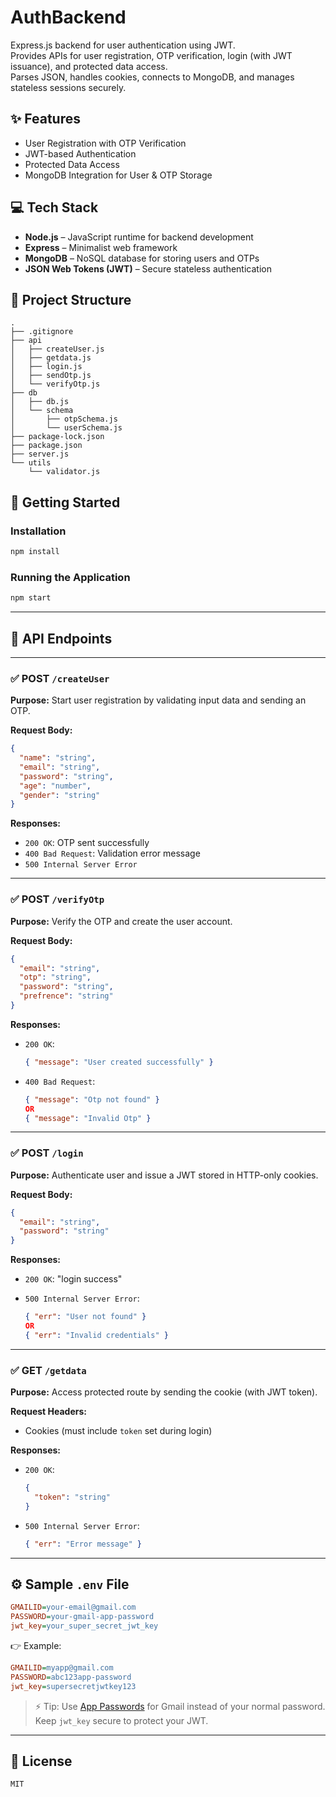 # AuthBackend

Express.js backend for user authentication using JWT.  
Provides APIs for user registration, OTP verification, login (with JWT issuance), and protected data access.  
Parses JSON, handles cookies, connects to MongoDB, and manages stateless sessions securely.

## ✨ Features

- User Registration with OTP Verification  
- JWT-based Authentication  
- Protected Data Access  
- MongoDB Integration for User & OTP Storage  

## 💻 Tech Stack

- **Node.js** – JavaScript runtime for backend development  
- **Express** – Minimalist web framework  
- **MongoDB** – NoSQL database for storing users and OTPs  
- **JSON Web Tokens (JWT)** – Secure stateless authentication  

## 📂 Project Structure

```
.
├── .gitignore
├── api
│   ├── createUser.js
│   ├── getdata.js
│   ├── login.js
│   ├── sendOtp.js
│   └── verifyOtp.js
├── db
│   ├── db.js
│   └── schema
│       ├── otpSchema.js
│       └── userSchema.js
├── package-lock.json
├── package.json
├── server.js
└── utils
    └── validator.js
```
## 🚀 Getting Started

### Installation

```bash
npm install
````

### Running the Application

```bash
npm start
```

---

## 📡 API Endpoints

---

### ✅ POST `/createUser`

**Purpose:**
Start user registration by validating input data and sending an OTP.

**Request Body:**

```json
{
  "name": "string",
  "email": "string",
  "password": "string",
  "age": "number",
  "gender": "string"
}
```

**Responses:**

* `200 OK`: OTP sent successfully
* `400 Bad Request`: Validation error message
* `500 Internal Server Error`

---

### ✅ POST `/verifyOtp`

**Purpose:**
Verify the OTP and create the user account.

**Request Body:**

```json
{
  "email": "string",
  "otp": "string",
  "password": "string",
  "prefrence": "string"
}
```

**Responses:**

* `200 OK`:

  ```json
  { "message": "User created successfully" }
  ```
* `400 Bad Request`:

  ```json
  { "message": "Otp not found" }  
  OR  
  { "message": "Invalid Otp" }
  ```

---

### ✅ POST `/login`

**Purpose:**
Authenticate user and issue a JWT stored in HTTP-only cookies.

**Request Body:**

```json
{
  "email": "string",
  "password": "string"
}
```

**Responses:**

* `200 OK`: "login success"
* `500 Internal Server Error`:

  ```json
  { "err": "User not found" }  
  OR  
  { "err": "Invalid credentials" }
  ```

---

### ✅ GET `/getdata`

**Purpose:**
Access protected route by sending the cookie (with JWT token).

**Request Headers:**

* Cookies (must include `token` set during login)

**Responses:**

* `200 OK`:

  ```json
  {
    "token": "string"
  }
  ```
* `500 Internal Server Error`:

  ```json
  { "err": "Error message" }
  ```

---

## ⚙️ Sample `.env` File

```ini
GMAILID=your-email@gmail.com
PASSWORD=your-gmail-app-password
jwt_key=your_super_secret_jwt_key
```

👉 Example:

```ini
GMAILID=myapp@gmail.com  
PASSWORD=abc123app-password  
jwt_key=supersecretjwtkey123
```

> ⚡ Tip:
> Use [App Passwords](https://support.google.com/accounts/answer/185833) for Gmail instead of your normal password.
> Keep `jwt_key` secure to protect your JWT.

---


## 📜 License
```
MIT
```



